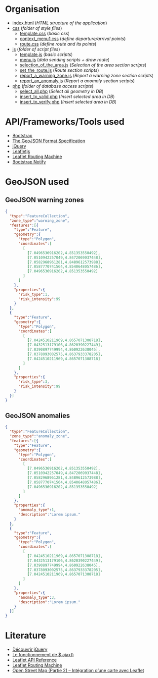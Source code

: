 # Organisation
* [index.html](index.html) (*HTML structure of the application*)
* [css](css) (*folder of style files*)
  * [template.css](css/template.css) (*basic css*)
  * [context_menu1.css](css/context_menu1.css) (*define departure/arrival points*)
  * [route.css](css/route.css) (*define route and its points*)
* [js](js) (*folder of script files*)
  * [template.js](js/template.js) (*basic scripts*)
  * [menu.js](js/menu.js) (*data sending scripts + draw route*)
  * [selection_of_the_area.js](js/selection_of_the_area.js) (*Selection of the area section scripts*)
  * [set_the_route.js](js/set_the_route.js) (*Route section scripts*)
  * [report_a_warning_zone.js](js/report_a_warning_zone.js) (*Report a warning zone section scripts*)
  * [report_an_anomaly.js](js/report_an_anomaly.js) (*Report a anomaly section scripts*)
* [php](php) (*folder of database access scripts*)
  * [select_all.php](php/select_all.php) (*Select all geometry in DB*)
  * [insert_to_valid.php](php/insert_to_valid.php) (*Insert selected area in DB*)
  * [insert_to_verify.php](php/insert_to_verify.php) (*Insert selected area in DB*)

# API/Frameworks/Tools used
* [Bootstrap](http://getbootstrap.com/)
* [The GeoJSON Format Specification](http://geojson.org/geojson-spec.html)
* [jQuery](https://jquery.com/)
* [Leafletjs](http://leafletjs.com/)
* [Leaflet Routing Machine](http://www.liedman.net/leaflet-routing-machine/)
* [Bootstrap Notify](http://bootstrap-notify.remabledesigns.com/)

# GeoJSON used
## GeoJSON warning zones
```json
{
  "type":"FeatureCollection",
  "zone_type":"warning_zone",
  "features":[{
    "type":"Feature",
    "geometry":{
      "type":"Polygon",
      "coordinates":[
        [
          [7.0496536916202,4.851353550492],
          [7.0510942257049,4.8472069037448],
          [7.0582968961281,4.8489612573988],
          [7.0587770741564,4.8540648057486],
          [7.0496536916202,4.851353550492]
        ]
      ]
    },
    "properties":{
      "risk_type":1,
      "risk_intensity":99
    }
  },
  {
    "type":"Feature",
    "geometry":{
      "type":"Polygon",
      "coordinates":[
        [
          [7.0424510211969,4.8657071308718],
          [7.0432513179106,4.8620390227449],
          [7.0390897749994,4.860922638045],
          [7.0378093002575,4.8637933378205],
          [7.0424510211969,4.8657071308718]
        ]
      ]
    },
    "properties":{
      "risk_type":3,
      "risk_intensity":99
    }
  }]
}
```
## GeoJSON anomalies
```json
{
  "type":"FeatureCollection",
  "zone_type":"anomaly_zone",
  "features":[{
    "type":"Feature",
    "geometry":{
      "type":"Polygon",
      "coordinates":[
        [
          [7.0496536916202,4.851353550492],
          [7.0510942257049,4.8472069037448],
          [7.0582968961281,4.8489612573988],
          [7.0587770741564,4.8540648057486],
          [7.0496536916202,4.851353550492]
        ]
      ]
    },
    "properties":{
      "anomaly_type":1,
      "description":"Lorem ipsum."
    }
  },
  {
    "type":"Feature",
    "geometry":{
      "type":"Polygon",
      "coordinates":[
        [
          [7.0424510211969,4.8657071308718],
          [7.0432513179106,4.8620390227449],
          [7.0390897749994,4.860922638045],
          [7.0378093002575,4.8637933378205],
          [7.0424510211969,4.8657071308718]
        ]
      ]
    },
    "properties":{
      "anomaly_type":3,
      "description":"Lorem ipsum."
    }
  }]
}
```
# Literature
* [Découvrir jQuery](https://openclassrooms.com/courses/jquery-ecrivez-moins-pour-faire-plus/decouvrir-jquery)
* [Le fonctionnement de $.ajax()](https://openclassrooms.com/courses/un-site-web-dynamique-avec-jquery/le-fonctionnement-de-ajax)
* [Leaflet API Reference](http://leafletjs.com/reference.html)
* [Leaflet Routing Machine](http://www.liedman.net/leaflet-routing-machine/#getting-started)
* [Open Street Map (Partie 2) – Intégration d’une carte avec Leaflet](https://blog.netapsys.fr/open-street-map-partie-2-integration-dune-carte-avec-leaflet/)
